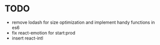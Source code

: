 # TODO

-   remove lodash for size optimization and implement handy functions in es6
-   fix react-emotion for start:prod
-   insert react-intl

